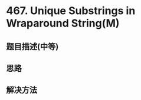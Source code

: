 
# 467. Unique Substrings in Wraparound String(M)

[]()

## 题目描述(中等)

## 思路

## 解决方法

### 

```java

```